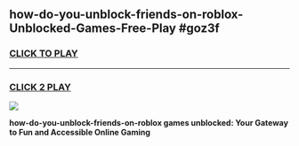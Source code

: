 
## how-do-you-unblock-friends-on-roblox-Unblocked-Games-Free-Play #goz3f
<h3>
<a href="https://us.freeplayer.one?title=how-do-you-unblock-friends-on-roblox&ref=9M">CLICK TO PLAY</a></h3>
<hr>

<h3>
<a href="https://us.freeplayer.one?title=how-do-you-unblock-friends-on-roblox&ref=9M">CLICK 2 PLAY</a>
  
</h3>

<a href="https://us.freeplayer.one?title=how-do-you-unblock-friends-on-roblox&ref=9M"><img src="https://clearcache.store/games.png"></a>


**how-do-you-unblock-friends-on-roblox games unblocked: Your Gateway to Fun and Accessible Online Gaming**
